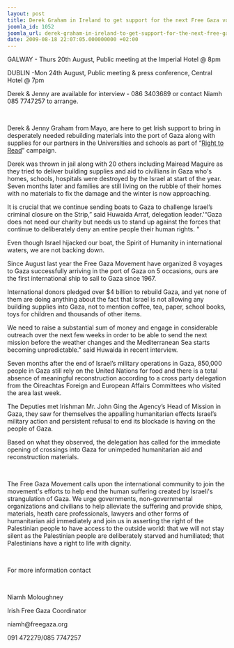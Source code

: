 ```yaml
---
layout: post
title: Derek Graham in Ireland to get support for the next Free Gaza voyage in October.
joomla_id: 1052
joomla_url: derek-graham-in-ireland-to-get-support-for-the-next-free-gaza-voyage-in-october
date: 2009-08-18 22:07:05.000000000 +02:00
---
```

<p>GALWAY - Thurs 20th August, Public meeting at the Imperial Hotel @ 8pm</p>
<p>DUBLIN    -Mon 24th August, Public meeting &amp; press conference, Central Hotel @ 7pm</p>
<p>Derek &amp; Jenny are available for interview - 086 3403689 or contact Niamh 085 7747257 to arrange.</p>
<p> </p>
<p>Derek &amp; Jenny Graham from Mayo,  are here to get Irish support to bring in desperately needed rebuilding materials into the port of Gaza along with supplies for our partners in the Universities and schools as part of  “<a title="right to read" href="http://www.freegaza.org/right-to-read">Right to Read</a>” campaign.</p>
<p>

</p>
<p>Derek was thrown in jail along with 20 others including Mairead Maguire as they tried to deliver building supplies and aid to civillians in Gaza who's homes, schools, hospitals were destroyed by the Israel at start  of the year.  Seven months later and families are still living on the rubble of their homes with no materials to fix the damage and the winter is now approaching.</p>
<p>It is crucial that we continue sending boats to Gaza to challenge Israel’s criminal closure on the Strip,” said Huwaida Arraf, delegation leader.'“Gaza does not need our charity but needs us to stand up against the forces that continue to deliberately deny an entire people their human rights. "</p>
<p>Even though Israel hijacked our boat, the Spirit of Humanity  in international waters, we are not backing down.</p>
<p>Since August last year the Free Gaza Movement have organized 8 voyages to Gaza successfully arriving in the port of Gaza on 5 occasions, ours are the first international ship to sail to Gaza since 1967.</p>
<p>International donors pledged over $4 billion to rebuild Gaza, and yet none of them are doing anything about the fact that Israel is not allowing any building supplies into Gaza,  not to mention coffee, tea, paper, school books, toys for children and thousands of other items.</p>
<p>We need to raise a substantial sum of money and engage in considerable outreach over the next few weeks in order to be able to send the next mission before the weather changes and the Mediterranean Sea starts becoming unpredictable." said Huwaida in recent interview.</p>
<p>Seven months after the end of Israel’s military operations in Gaza, 850,000 people in Gaza still rely on the United Nations for food and there is a total absence of meaningful reconstruction according to a cross party delegation from the Oireachtas Foreign and European Affairs Committees who visited the area last week.</p>
<p>The Deputies met Irishman Mr. John Ging the Agency’s Head of Mission in Gaza, they saw for themselves the appalling humanitarian effects Israel’s military action and persistent refusal to end its blockade is having on the people of Gaza.</p>
<p>Based on what they observed, the delegation has called for the immediate opening of crossings into Gaza for unimpeded humanitarian aid and reconstruction materials.</p>
<p> </p>
<p>The Free Gaza Movement calls upon the international community to join the movement's efforts to help end the human suffering created by Israeli's strangulation of Gaza.    We urge governments, non-governmental organizations and civilians to help alleviate the suffering and provide ships, materials, heath care professionals,  lawyers and other forms of humanitarian aid immediately and join us in asserting the right of the Palestinian people to have access to the outside world:  that we will not stay silent as the Palestinian people are deliberately starved and humiliated;  that Palestinians have a right to life with dignity.</p>
<p> </p>
<p>For more information contact</p>
<p> </p>
<p>Niamh Moloughney</p>
<p>Irish Free Gaza Coordinator</p>
<p>niamh@freegaza.org</p>
<p>091 472279/085 7747257</p>
<p> </p>
<p> </p>
